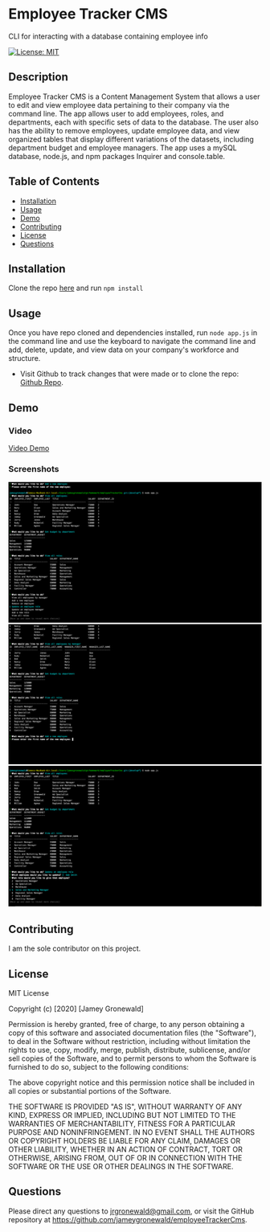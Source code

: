 # Employee Tracker CMS
CLI for interacting with a database containing employee info

[![License: MIT](https://img.shields.io/badge/License-MIT-yellow.svg)](https://opensource.org/licenses/MIT)

## Description
Employee Tracker CMS is a Content Management System that allows a user to edit and view employee data pertaining to their company via the command line. The app allows user to add employees, roles, and departments, each with specific sets of data to the database. The user also has the ability to remove employees, update employee data, and view organized tables that display different variations of the datasets, including department budget and employee managers. The app uses a mySQL database, node.js, and npm packages Inquirer and console.table. 

## Table of Contents
* [Installation](#Installation)
* [Usage](#Usage)
* [Demo](#Demo)
* [Contributing](#Contributing)
* [License](#License)
* [Questions](#Questions)

## Installation
Clone the repo [here](http://www.github.com/jameygronewald/employeeTrackerCms) and run  ```npm install```

## Usage
Once you have repo cloned and dependencies installed, run  ```node app.js``` in the command line and use the keyboard to navigate the command line and add, delete, update, and view data on your company's workforce and structure.

* Visit Github to track changes that were made or to clone the repo: [Github Repo](https://github.com/jameygronewald/employeeTrackerCms).

## Demo

### Video
[Video Demo](https://drive.google.com/file/d/1cmPEm7Zzs9FUPRqXuHIpln1ZJ5ukD5LV/view)

### Screenshots
![App command line menu](./assets/demoImages/appMenu.png)
![App add prompt](./assets/demoImages/appAddScreen.png)
![App update menu](./assets/demoImages/appUpdateScreen.png)

## Contributing
I am the sole contributor on this project.

## License
MIT License

Copyright (c) [2020] [Jamey Gronewald]

Permission is hereby granted, free of charge, to any person obtaining a copy
of this software and associated documentation files (the "Software"), to deal
in the Software without restriction, including without limitation the rights
to use, copy, modify, merge, publish, distribute, sublicense, and/or sell
copies of the Software, and to permit persons to whom the Software is
furnished to do so, subject to the following conditions:

The above copyright notice and this permission notice shall be included in all
copies or substantial portions of the Software.

THE SOFTWARE IS PROVIDED "AS IS", WITHOUT WARRANTY OF ANY KIND, EXPRESS OR
IMPLIED, INCLUDING BUT NOT LIMITED TO THE WARRANTIES OF MERCHANTABILITY,
FITNESS FOR A PARTICULAR PURPOSE AND NONINFRINGEMENT. IN NO EVENT SHALL THE
AUTHORS OR COPYRIGHT HOLDERS BE LIABLE FOR ANY CLAIM, DAMAGES OR OTHER
LIABILITY, WHETHER IN AN ACTION OF CONTRACT, TORT OR OTHERWISE, ARISING FROM,
OUT OF OR IN CONNECTION WITH THE SOFTWARE OR THE USE OR OTHER DEALINGS IN THE
SOFTWARE.

## Questions
Please direct any questions to jrgronewald@gmail.com, or visit the GitHub repository at https://github.com/jameygronewald/employeeTrackerCms.
